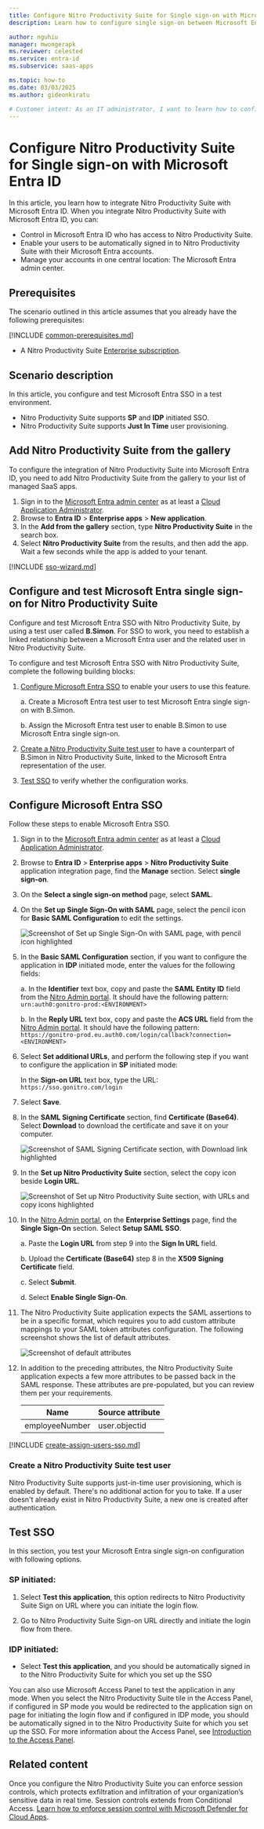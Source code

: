 ```yaml
---
title: Configure Nitro Productivity Suite for Single sign-on with Microsoft Entra ID
description: Learn how to configure single sign-on between Microsoft Entra ID and Nitro Productivity Suite.

author: nguhiu
manager: mwongerapk
ms.reviewer: celested
ms.service: entra-id
ms.subservice: saas-apps

ms.topic: how-to
ms.date: 03/03/2025
ms.author: gideonkiratu

# Customer intent: As an IT administrator, I want to learn how to configure single sign-on between Microsoft Entra ID and Nitro Productivity Suite so that I can control who has access to Nitro Productivity Suite, enable automatic sign-in with Microsoft Entra accounts, and manage my accounts in one central location.
---
```


# Configure Nitro Productivity Suite for Single sign-on with Microsoft Entra ID

In this article,  you learn how to integrate Nitro Productivity Suite with Microsoft Entra ID. When you integrate Nitro Productivity Suite with Microsoft Entra ID, you can:

* Control in Microsoft Entra ID who has access to Nitro Productivity Suite.
* Enable your users to be automatically signed in to Nitro Productivity Suite with their Microsoft Entra accounts.
* Manage your accounts in one central location: The Microsoft Entra admin center.

## Prerequisites

The scenario outlined in this article assumes that you already have the following prerequisites:

[!INCLUDE [common-prerequisites.md](~/identity/saas-apps/includes/common-prerequisites.md)]
* A Nitro Productivity Suite [Enterprise subscription](https://www.gonitro.com/pricing).

## Scenario description

In this article,  you configure and test Microsoft Entra SSO in a test environment.

* Nitro Productivity Suite supports **SP** and **IDP** initiated SSO.
* Nitro Productivity Suite supports **Just In Time** user provisioning.

## Add Nitro Productivity Suite from the gallery

To configure the integration of Nitro Productivity Suite into Microsoft Entra ID, you need to add Nitro Productivity Suite from the gallery to your list of managed SaaS apps.

1. Sign in to the [Microsoft Entra admin center](https://entra.microsoft.com) as at least a [Cloud Application Administrator](~/identity/role-based-access-control/permissions-reference.md#cloud-application-administrator).
1. Browse to **Entra ID** > **Enterprise apps** > **New application**.
1. In the **Add from the gallery** section, type **Nitro Productivity Suite** in the search box.
1. Select **Nitro Productivity Suite** from the results, and then add the app. Wait a few seconds while the app is added to your tenant.

 [!INCLUDE [sso-wizard.md](~/identity/saas-apps/includes/sso-wizard.md)]


<a name='configure-and-test-azure-ad-single-sign-on-for-nitro-productivity-suite'></a>

## Configure and test Microsoft Entra single sign-on for Nitro Productivity Suite

Configure and test Microsoft Entra SSO with Nitro Productivity Suite, by using a test user called **B.Simon**. For SSO to work, you need to establish a linked relationship between a Microsoft Entra user and the related user in Nitro Productivity Suite.

To configure and test Microsoft Entra SSO with Nitro Productivity Suite, complete the following building blocks:

1. [Configure Microsoft Entra SSO](#configure-azure-ad-sso) to enable your users to use this feature.

    a. Create a Microsoft Entra test user to test Microsoft Entra single sign-on with B.Simon.
    
    b. Assign the Microsoft Entra test user to enable B.Simon to use Microsoft Entra single sign-on.
    
2. [Create a Nitro Productivity Suite test user](#create-a-nitro-productivity-suite-test-user) to have a counterpart of B.Simon in Nitro Productivity Suite, linked to the Microsoft Entra representation of the user.
1. [Test SSO](#test-sso) to verify whether the configuration works.

<a name='configure-azure-ad-sso'></a>

## Configure Microsoft Entra SSO

Follow these steps to enable Microsoft Entra SSO.

1. Sign in to the [Microsoft Entra admin center](https://entra.microsoft.com) as at least a [Cloud Application Administrator](~/identity/role-based-access-control/permissions-reference.md#cloud-application-administrator).
1. Browse to **Entra ID** > **Enterprise apps** > **Nitro Productivity Suite** application integration page, find the **Manage** section. Select **single sign-on**.
1. On the **Select a single sign-on method** page, select **SAML**.

1. On the **Set up Single Sign-On with SAML** page, select the pencil icon for **Basic SAML Configuration** to edit the settings.

   ![Screenshot of Set up Single Sign-On with SAML page, with pencil icon highlighted](common/edit-urls.png)

1. In the **Basic SAML Configuration** section, if you want to configure the application in **IDP** initiated mode, enter the values for the following fields:

    a. In the **Identifier** text box, copy and paste the **SAML Entity ID** field from the [Nitro Admin portal](https://admin.gonitro.com/). It should have the following pattern:
    `urn:auth0:gonitro-prod:<ENVIRONMENT>`

    b. In the **Reply URL** text box, copy and paste the **ACS URL** field from the [Nitro Admin portal](https://admin.gonitro.com/). It should have the following pattern:
    `https://gonitro-prod.eu.auth0.com/login/callback?connection=<ENVIRONMENT>`

1. Select **Set additional URLs**, and perform the following step if you want to configure the application in **SP** initiated mode:

    In the **Sign-on URL** text box, type the URL:
    `https://sso.gonitro.com/login`

1. Select **Save**.

1. In the **SAML Signing Certificate** section, find **Certificate (Base64)**. Select **Download** to download the certificate and save it on your computer.

	![Screenshot of SAML Signing Certificate section, with Download link highlighted](common/certificatebase64.png)
    
1. In the **Set up Nitro Productivity Suite** section, select the copy icon beside **Login URL**.
    
    ![Screenshot of Set up Nitro Productivity Suite section, with URLs and copy icons highlighted](common/copy-configuration-urls.png)
    
1. In the [Nitro Admin portal](https://admin.gonitro.com/), on the **Enterprise Settings** page, find the **Single Sign-On** section. Select **Setup SAML SSO**.

	a. Paste the **Login URL** from step 9 into the **Sign In URL** field.
	
	b. Upload the **Certificate (Base64)** step 8 in the **X509 Signing Certificate** field.
	
	c. Select **Submit**.
	
	d. Select **Enable Single Sign-On**.

1. The Nitro Productivity Suite application expects the SAML assertions to be in a specific format, which requires you to add custom attribute mappings to your SAML token attributes configuration. The following screenshot shows the list of default attributes.

	![Screenshot of default attributes](common/default-attributes.png)

1. In addition to the preceding attributes, the Nitro Productivity Suite application expects a few more attributes to be passed back in the SAML response. These attributes are pre-populated, but you can review them per your requirements.
	
	| Name  |  Source attribute|
	| ---------------| --------------- |
	| employeeNumber |  user.objectid |


<a name='create-an-azure-ad-test-user'></a>

[!INCLUDE [create-assign-users-sso.md](~/identity/saas-apps/includes/create-assign-users-sso.md)]

### Create a Nitro Productivity Suite test user

Nitro Productivity Suite supports just-in-time user provisioning, which is enabled by default. There's no additional action for you to take. If a user doesn't already exist in Nitro Productivity Suite, a new one is created after authentication.

## Test SSO 

In this section, you test your Microsoft Entra single sign-on configuration with following options. 

### SP initiated:

1. Select **Test this application**, this option redirects to Nitro Productivity Suite Sign on URL where you can initiate the login flow.  

2. Go to Nitro Productivity Suite Sign-on URL directly and initiate the login flow from there.

### IDP initiated:

* Select **Test this application**, and you should be automatically signed in to the Nitro Productivity Suite for which you set up the SSO 

You can also use Microsoft Access Panel to test the application in any mode. When you select the Nitro Productivity Suite tile in the Access Panel, if configured in SP mode you would be redirected to the application sign on page for initiating the login flow and if configured in IDP mode, you should be automatically signed in to the Nitro Productivity Suite for which you set up the SSO. For more information about the Access Panel, see [Introduction to the Access Panel](https://support.microsoft.com/account-billing/sign-in-and-start-apps-from-the-my-apps-portal-2f3b1bae-0e5a-4a86-a33e-876fbd2a4510).


## Related content

Once you configure the Nitro Productivity Suite you can enforce session controls, which protects exfiltration and infiltration of your organization’s sensitive data in real time. Session controls extends from Conditional Access. [Learn how to enforce session control with Microsoft Defender for Cloud Apps](/cloud-app-security/proxy-deployment-any-app).
